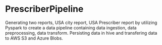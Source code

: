 # PrescriberPipeline
 Generating two reports, USA city report, USA Prescriber report by utilizing Pyspark to create a data pipeline containing data ingestion, data preprocessing, data transform. Persisting data in hive and transfering data to AWS S3 and Azure Blobs.
